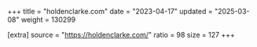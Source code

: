 +++
title = "holdenclarke.com"
date = "2023-04-17"
updated = "2025-03-08"
weight = 130299

[extra]
source = "https://holdenclarke.com/"
ratio = 98
size = 127
+++
